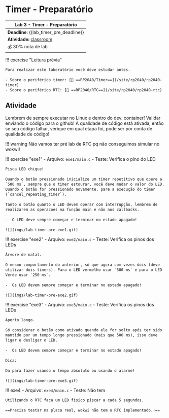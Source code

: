 # Timer - Preparatório

| Lab 3 - Timer - Preparatório                            |
|---------------------------------------------------------|
| **Deadline**: {{lab_timer_pre_deadline}}                |
| **Atividade:** [classroom]({{lab_timer_pre_classroom}}) |
| 💰 30% nota de lab                                      |


!!! exercise "Leitura prévia"

    Para realizar este laboratório você deve estudar antes.
   
    - Sobre o periférico timer: [📕 ==RP2040/Timer==](/site/rp2040/rp2040-timer)
    - Sobre o periférico RTC: [📘 ==RP2040/RTC==](/site/rp2040/rp2040-rtc)

## Atividade

Lembrem de sempre executar no Linux e dentro do dev. container! Validar enviando o código para o github! A qualidade de código está ativada, então se seu código falhar, verique em qual etapa foi, pode ser por conta de qualidade de código!

!!! warning
    Não vamos ter pré lab de RTC pq não conseguimos simular no wokwi!

!!! exercise "exe1"
    - Arquivo: `exe1/main.c`
    - Teste: Verifica o pino do LED

    Pisca LED chique!
    
    Quando o botão pressionado inicialize um timer repetitivo que opere a `500 ms`, sempre que o timer estourar, você deve mudar o valor do LED. Quando o botão for pressionado novamente, pare a execução do timer (`cancel_repeating_timer`).
    
    Tanto o botão quanto o LED devem operar com interrupção, lembrem de realizarem as operacoes na função main e não nos callbacks. 
    
    -  O LED deve sempre começar e terminar no estado apagado!

    ![](imgs/lab-timer-pre-exe1.gif)

!!! exercise "exe2"
    - Arquivo: `exe2/main.c`
    - Teste: Verifica os pinos dos LEDs

    Árvore de natal.
    
    O mesmo comportamento do anterior, só que agora com vezes dois (deve utilizar dois timers). Para o LED vermelho usar `500 ms` e para o LED Verde usar `250 ms`. 
    
    -  Os LED devem sempre começar e terminar no estado apagado!

    ![](imgs/lab-timer-pre-exe2.gif)

!!! exercise "exe3"
    - Arquivo: `exe3/main.c`
    - Teste: Verifica os pinos dos LEDs

    Aperto longo.
    
    Só considerar o botão como ativado quando ele for solto após ter sido mantido por um tempo longo pressionado (mais que 500 ms), isso deve ligar e desligar o LED. 
    
    -  Os LED devem sempre começar e terminar no estado apagado!

    Dica: 
    
    Da para fazer usando o tempo absoluto ou usando o alarme!
    
    ![](imgs/lab-timer-pre-exe3.gif)


!!! exe4
    - Arquivo: `exe4/main.c`
    - Teste: Não tem
    
    Utilizando o RTC faca um LED físico piscar a cada 5 segundos.
 
    ==Precisa testar na placa real, wokwi não tem o RTC implementado.!==

    
